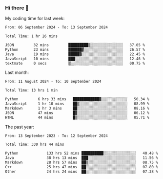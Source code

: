 ### Hi there 👋

My coding time for last week:

<!--START_SECTION:week-->

```txt
From: 06 September 2024 - To: 13 September 2024

Total Time: 1 hr 26 mins

JSON         32 mins         █████████▒░░░░░░░░░░░░░░░   37.05 %
Python       23 mins         ██████▓░░░░░░░░░░░░░░░░░░   26.57 %
Java         19 mins         █████▓░░░░░░░░░░░░░░░░░░░   22.45 %
JavaScript   10 mins         ███░░░░░░░░░░░░░░░░░░░░░░   12.46 %
textmate     0 secs          ▒░░░░░░░░░░░░░░░░░░░░░░░░   00.75 %
```

<!--END_SECTION:week-->

Last month:

<!--START_SECTION:month-->

```txt
From: 11 August 2024 - To: 10 September 2024

Total Time: 13 hrs 1 min

Python         6 hrs 33 mins   ████████████▓░░░░░░░░░░░░   50.34 %
JavaScript     1 hr 10 mins    ██▒░░░░░░░░░░░░░░░░░░░░░░   08.99 %
Markdown       1 hr 3 mins     ██░░░░░░░░░░░░░░░░░░░░░░░   08.16 %
JSON           47 mins         █▓░░░░░░░░░░░░░░░░░░░░░░░   06.12 %
HTML           44 mins         █▒░░░░░░░░░░░░░░░░░░░░░░░   05.71 %
```

<!--END_SECTION:month-->

The past year:

<!--START_SECTION:year-->

```txt
From: 13 September 2023 - To: 12 September 2024

Total Time: 330 hrs 44 mins

Python             133 hrs 52 mins ██████████░░░░░░░░░░░░░░░   40.48 %
Java               38 hrs 13 mins  ███░░░░░░░░░░░░░░░░░░░░░░   11.56 %
Markdown           28 hrs 57 mins  ██▒░░░░░░░░░░░░░░░░░░░░░░   08.75 %
C++                25 hrs 47 mins  ██░░░░░░░░░░░░░░░░░░░░░░░   07.80 %
Other              24 hrs 24 mins  ██░░░░░░░░░░░░░░░░░░░░░░░   07.38 %
```

<!--END_SECTION:year-->
